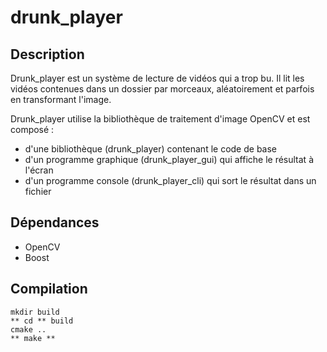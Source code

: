 # drunk_player

## Description


Drunk_player est un système de lecture de vidéos qui a trop bu. Il lit les vidéos contenues dans un dossier par morceaux, aléatoirement et parfois en transformant l'image.

Drunk_player utilise la bibliothèque de traitement d'image OpenCV et est composé :

 * d'une bibliothèque (drunk_player) contenant le code de base
 * d'un programme graphique (drunk_player_gui) qui affiche le résultat à l'écran
 * d'un programme console (drunk_player_cli) qui sort le résultat dans un fichier

## Dépendances

 * OpenCV
 * Boost

## Compilation

```
mkdir build
** cd ** build
cmake ..
** make **
```
